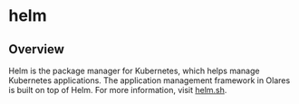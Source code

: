 # helm

## Overview

Helm is the package manager for Kubernetes, which helps manage Kubernetes applications. The application management framework in Olares is built on top of Helm. For more information, visit [helm.sh](https://helm.sh).